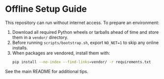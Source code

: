# Offline Setup Guide

This repository can run without internet access. To prepare an environment:

1. Download all required Python wheels or tarballs ahead of time and store them in a `vendor/` directory.
2. Before running `scripts/bootstrap.sh`, export `NO_NET=1` to skip any online installs.
3. When packages are vendored, install them with:
   ```bash
   pip install --no-index --find-links=vendor/ -r requirements.txt
   ```

See the main README for additional tips.
